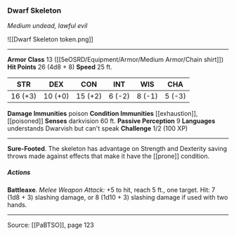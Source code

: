 ### Dwarf Skeleton
_Medium undead, lawful evil_

![[Dwarf Skeleton token.png]]


---

**Armor Class** 13 ([[5eOSRD/Equipment/Armor/Medium Armor/Chain shirt]])
**Hit Points** 26 (4d8 + 8)
**Speed** 25 ft.

| STR     | DEX     | CON     | INT     | WIS     | CHA     |
|---------|---------|---------|---------|---------|---------|
| 16 (+3) | 10 (+0) | 15 (+2) | 6 (-2) | 8 (-1) | 5 (-3) |

**Damage Immunities** poison
**Condition Immunities** [[exhaustion]], [[poisoned]]
**Senses** darkvision 60 ft.
**Passive Perception** 9
**Languages** understands Dwarvish but can't speak
**Challenge** 1/2 (100 XP)

---

**Sure-Footed**. The skeleton has advantage on Strength and Dexterity saving throws made against effects that make it have the [[prone]] condition.

##### Actions
**Battleaxe**. _Melee Weapon Attack:_ +5 to hit, reach 5 ft., one target. Hit: 7 (1d8 + 3) slashing damage, or 8 (1d10 + 3) slashing damage if used with two hands.


---

Source: [[PaBTSO]], page 123